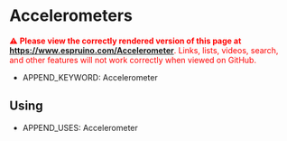 <!--- Copyright (c) 2013 Gordon Williams, Pur3 Ltd. See the file LICENSE for copying permission. -->
Accelerometers
============

<span style="color:red">:warning: **Please view the correctly rendered version of this page at https://www.espruino.com/Accelerometer**. Links, lists, videos, search, and other features will not work correctly when viewed on GitHub.</span>

* APPEND_KEYWORD: Accelerometer

Using 
-----

* APPEND_USES: Accelerometer
